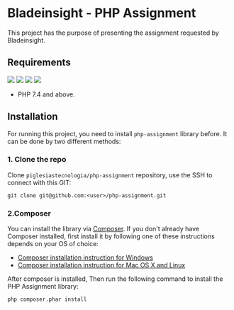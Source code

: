 # Bladeinsight - PHP Assignment

This project has the purpose of presenting the assignment
requested by Bladeinsight. 

## Requirements

![](https://img.shields.io/badge/Code-PHP-informational?style=flat&logo=php&logoColor=white&color=purple)
![](https://img.shields.io/badge/Database-mysql-informational?style=flat&logo=mysql&logoColor=white&color=6aa6f8)
![](https://img.shields.io/badge/Server-Apache-informational?style=flat&logo=apache&logoColor=white&color=red)
![](https://img.shields.io/badge/OS-Mac-informational?style=flat&logo=macos&logoColor=white&color=green)

- PHP 7.4 and above.


## Installation
For running this project, you need to install `php-assignment` library before. It can be done by two different methods:


### 1. Clone the repo

Clone `piglesiastecnologia/php-assignment` repository, use the SSH to connect with this GIT:

```
git clone git@github.com:<user>/php-assignment.git
```

### 2.Composer
You can install the library via [Composer](https://getcomposer.org/). If you don't already have Composer installed, first install it by following one of these instructions depends on your OS of choice:
* [Composer installation instruction for Windows](https://getcomposer.org/doc/00-intro.md#installation-windows)
* [Composer installation instruction for Mac OS X and Linux](https://getcomposer.org/doc/00-intro.md#installation-linux-unix-osx)

After composer is installed, Then run the following command to install the PHP Assignment library:

```
php composer.phar install
```

